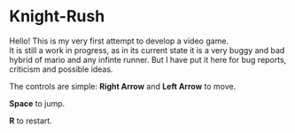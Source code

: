 # Knight-Rush
Hello! This is my very first attempt to develop a video game. \
It is still a work in progress, as in its current state it is a very buggy and bad hybrid of mario and any infinte runner.
But I have put it here for bug reports, criticism and possible ideas.

The controls are simple:
**Right Arrow** and **Left Arrow** to move.

**Space** to jump.

**R** to restart.
